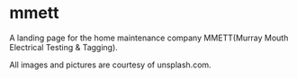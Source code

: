 # mmett
A landing page for the home maintenance company MMETT(Murray Mouth Electrical Testing & Tagging).

All images and pictures are courtesy of unsplash.com.
